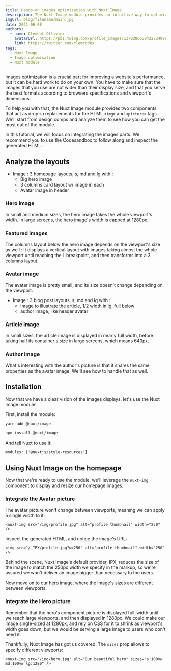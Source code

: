 ```yaml
---
title: Hands-on images optimization with Nuxt Image
description: The Nuxt Image module provides an intuitive way to optimize your images, let's dive in with a concrete example.
imgUrl: blog/filename/main.jpg
date: 2021-06-08
authors:
  - name: Clément Ollivier
    avatarUrl: https://pbs.twimg.com/profile_images/1370286658432724996/ZMSDzzIi_400x400.jpg
    link: https://twitter.com/clemcodes
tags:
  - Nuxt Image
  - Image optimisation
  - Nuxt module
---
```


Images optimization is a crucial part for improving a website's performance, but it can be hard work to do on your own. You have to make sure that the images that you use are not wider than their display size, and that you serve the best formats according to browsers specifications and viewport's dimensions.

To help you with that, the Nuxt Image module provides two components that act as drop-in replacements for the HTML `<img>` and `<picture>` tags. We'll start from design comps and analyze them to see how you can get the most out of the module.

In this tutorial, we will focus on integrating the images parts. We recommend you to use the Codesandbox to follow along and inspect the generated HTML.

## Analyze the layouts

- Image : 3 homepage layouts, s, md and lg with :
  - Big hero image
  - 3 columns card layout w/ image in each
  - Avatar image in header

### Hero image

In small and medium sizes, the hero image takes the whole viewport's width. In large screens, the hero image's width is capped at 1280px.

### Featured images

The columns layout below the hero image depends on the viewport's size as well : It displays a vertical layout with images taking almost the whole viewport until reaching the `l` breakpoint, and then transforms into a 3 columns layout.

### Avatar image

The avatar image is pretty small, and its size doesn't change depending on the viewport.

- Image : 3 blog post layouts, s, md and lg with :
  - Image to illustrate the article, 1/2 width in lg, full below
  - author image, like header avatar

### Article image

In small sizes, the article image is displayed in nearly full width, before taking half its container's size in large screens, which means 640px.

### Author image

What's interesting with the author's picture is that it shares the same properties as the avatar image. We'll see how to handle that as well.

## Installation

Now that we have a clear vision of the images displays, let's use the Nuxt Image module!

First, install the module:

<code-group>
  <code-block label="Yarn" active>

```bash
yarn add @nuxt/image
```

  </code-block>
  <code-block label="npm">

```bash
npm install @nuxt/image
```

  </code-block>
</code-group>

And tell Nuxt to use it:

```js{}[nuxt.config.js]
modules: ['@nuxtjs/style-resources']
```

## Using Nuxt Image on the homepage

Now that we're ready to use the module, we'll leverage the `nuxt-img` component to display and resize our homepage images.

### Integrate the Avatar picture

The avatar picture won't change between viewports, meaning we can apply a single width to it:

`<nuxt-img src="/img/profile.jpg" alt="profile thumbnail" width="250" />`

Inspect the generated HTML, and notice the image's URL:

`<img src="/_IPX/profile.jpg?w=250" alt="profile thumbnail" width="250" />`

Behind the scene, Nuxt Image's default provider, IPX, reduces the size of the image to match the 250px width we specify in the markup, so we're assured we won't deliver an image bigger than necessary to the users.

Now move on to our hero image, where the image's sizes are different between viewports.

### Integrate the Hero picture

Remember that the hero's component picture is displayed full-width until we reach large viewports, and then displayed in 1280px. We could make our image single-sized at 1280px, and rely on CSS for it to shrink as viewport's width goes down, but we would be serving a large image to users who don't need it.

Thankfully, Nuxt Image has got us covered. The `sizes` prop allows to specify different viewports:

`<nuxt-img src="/img/hero.jpg" alt="Our beautiful hero" sizes="s:100vw md:100vw lg:1280" />`
